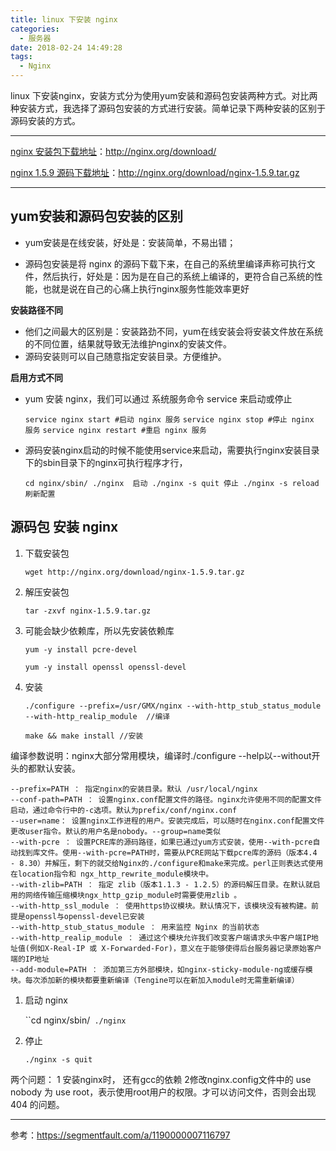 ```yaml
---
title: linux 下安装 nginx
categories:
  - 服务器
date: 2018-02-24 14:49:28
tags:
  - Nginx
---
```


linux 下安装nginx，安装方式分为使用yum安装和源码包安装两种方式。对比两种安装方式，我选择了源码包安装的方式进行安装。简单记录下两种安装的区别于源码安装的方式。

* * *

[nginx 安装包下载地址](http://nginx.org/download/)：http://nginx.org/download/

[nginx 1.5.9 源码下载地址](http://nginx.org/download/nginx-1.5.9.tar.gz)：http://nginx.org/download/nginx-1.5.9.tar.gz

* * *

yum安装和源码包安装的区别
--------------

*   yum安装是在线安装，好处是：安装简单，不易出错；
    
*   源码包安装是将 nginx 的源码下载下来，在自己的系统里编译声称可执行文件，然后执行，好处是：因为是在自己的系统上编译的，更符合自己系统的性能，也就是说在自己的心痛上执行nginx服务性能效率更好
    

**安装路径不同**

*   他们之间最大的区别是：安装路劲不同，yum在线安装会将安装文件放在系统的不同位置，结果就导致无法维护nginx的安装文件。
*   源码安装则可以自己随意指定安装目录。方便维护。

**启用方式不同**

* yum 安装 nginx，我们可以通过 系统服务命令 service 来启动或停止



  `service nginx start #启动 nginx 服务`
  `service nginx stop #停止 nginx 服务`
  `service nginx restart #重启 nginx 服务`



* 源码安装nginx启动的时候不能使用service来启动，需要执行nginx安装目录下的sbin目录下的nginx可执行程序才行，



  `cd nginx/sbin/
  ./nginx  启动
  ./nginx -s quit 停止
  ./nginx -s reload 刷新配置`


源码包 安装 nginx
------------

1. 下载安装包

   `wget http://nginx.org/download/nginx-1.5.9.tar.gz`

1. 解压安装包

   `tar -zxvf nginx-1.5.9.tar.gz`

1. 可能会缺少依赖库，所以先安装依赖库

   `yum -y install pcre-devel`

   `yum -y install openssl openssl-devel`

1. 安装

    `./configure --prefix=/usr/GMX/nginx --with-http_stub_status_module --with-http_realip_module  //编译`

    `make && make install //安装`

编译参数说明：nginx大部分常用模块，编译时./configure --help以--without开头的都默认安装。

    --prefix=PATH ： 指定nginx的安装目录。默认 /usr/local/nginx
    --conf-path=PATH ： 设置nginx.conf配置文件的路径。nginx允许使用不同的配置文件启动，通过命令行中的-c选项。默认为prefix/conf/nginx.conf
    --user=name： 设置nginx工作进程的用户。安装完成后，可以随时在nginx.conf配置文件更改user指令。默认的用户名是nobody。--group=name类似
    --with-pcre ： 设置PCRE库的源码路径，如果已通过yum方式安装，使用--with-pcre自动找到库文件。使用--with-pcre=PATH时，需要从PCRE网站下载pcre库的源码（版本4.4 - 8.30）并解压，剩下的就交给Nginx的./configure和make来完成。perl正则表达式使用在location指令和 ngx_http_rewrite_module模块中。
    --with-zlib=PATH ： 指定 zlib（版本1.1.3 - 1.2.5）的源码解压目录。在默认就启用的网络传输压缩模块ngx_http_gzip_module时需要使用zlib 。
    --with-http_ssl_module ： 使用https协议模块。默认情况下，该模块没有被构建。前提是openssl与openssl-devel已安装
    --with-http_stub_status_module ： 用来监控 Nginx 的当前状态
    --with-http_realip_module ： 通过这个模块允许我们改变客户端请求头中客户端IP地址值(例如X-Real-IP 或 X-Forwarded-For)，意义在于能够使得后台服务器记录原始客户端的IP地址
    --add-module=PATH ： 添加第三方外部模块，如nginx-sticky-module-ng或缓存模块。每次添加新的模块都要重新编译（Tengine可以在新加入module时无需重新编译）


1. 启动 nginx

   ``cd nginx/sbin/`
   ./nginx` 

1. 停止

   `./nginx -s quit`

两个问题： 1 安装nginx时， 还有gcc的依赖 2修改nginx.config文件中的 use nobody 为 use root，表示使用root用户的权限。才可以访问文件，否则会出现404 的问题。

* * *

参考：https://segmentfault.com/a/1190000007116797